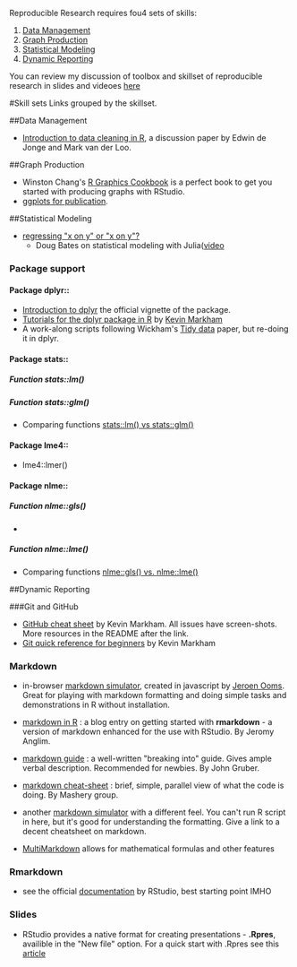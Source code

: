 Reproducible Research requires fou4 sets of skills:  
1. [Data Management](./skills.md#Data-Management)  
2. [Graph Production](./skills.md#Graph-Production)  
3. [Statistical Modeling](./skills.md#Statistical-Modeling)  
4. [Dynamic Reporting](./skills.md#Dynamic-Reporting)  

You can review my discussion of toolbox and skillset of reproducible research in slides and videoes [here](http://ialsa.github.io/COAG-colloquium-2014F/)


#Skill sets
  Links grouped by the skillset. 



##Data Management

-  [Introduction to data cleaning in R](http://cran.r-project.org/doc/contrib/de_Jonge+van_der_Loo-Introduction_to_data_cleaning_with_R.pdf), a discussion paper by Edwin de Jonge and 
Mark van der Loo.

 





##Graph Production
- Winston Chang's [R Graphics Cookbook](http://www.cookbook-r.com/) is a perfect book to get you started with producing graphs with RStudio.  
- [ggplots for publication](http://www.noamross.net/blog/2013/11/20/formatting-plots-for-pubs.html).  






##Statistical Modeling 
- [regressing "x on y" or "x on y"?](http://stats.stackexchange.com/questions/22718/what-is-the-difference-between-linear-regression-on-y-with-x-and-x-with-y) 
   - Doug Bates on statistical modeling with Julia([video](https://www.youtube.com/watch?v=v9Io-p_iymI)   

### Package support  

#### Package dplyr::
- [Introduction to dplyr](https://cran.r-project.org/web/packages/dplyr/vignettes/introduction.html) the official vignette of the package.  
- [Tutorials for the dplyr package in R](https://github.com/justmarkham/dplyr-tutorial) by [Kevin Markham](https://github.com/justmarkham)
- A work-along scripts following Wickham's [Tidy data](https://github.com/justmarkham/tidy-data) paper, but re-doing it in dplyr. 


#### Package stats::

##### Function stats::lm()

##### Function stats::glm() 

 - Comparing functions [stats::lm() vs stats::glm()](https://www.reddit.com/r/rstats/comments/2izyw1/difference_between_glm_and_lm_lmyxz_and_glmyxz/)  
 
#### Package lme4::  
 - lme4::lmer()  

#### Package nlme::

##### Function nlme::gls()  
 -    
 
##### Function nlme::lme()

 - Comparing functions [nlme::gls() vs. nlme::lme()](http://stackoverflow.com/questions/1395102/gls-vs-lme-in-the-nlme-package)  











##Dynamic Reporting

###Git and GitHub
- [GitHub cheat sheet](https://github.com/justmarkham/github-cheat-sheet) by Kevin Markham. All issues have screen-shots. More resources in the README after the link.
- [Git quick reference for beginners](http://www.dataschool.io/git-quick-reference-for-beginners/) by Kevin Markham



### Markdown
- in-browser [markdown simulator](https://demo.ocpu.io/markdownapp/www/), created in javascript by  [Jeroen Ooms](http://jeroenooms.github.io/). Great for playing with markdown formatting and doing simple tasks and demonstrations in R without installation.

- [markdown in R](http://jeromyanglim.blogspot.ca/2012/05/getting-started-with-r-markdown-knitr.html) : a blog entry on getting started with **rmarkdown** - a version of markdown enhanced for the use with RStudio.  By Jeromy Anglim.
- [markdown guide](http://daringfireball.net/projects/markdown/) : a well-written "breaking into" guide. Gives ample verbal description. Recommended for newbies. By John Gruber.  
- [markdown cheat-sheet](http://support.mashery.com/docs/customizing_your_portal/Markdown_Cheat_Sheet) : brief, simple, parallel view of what the code is doing. By Mashery group.   

- another [markdown simulator](http://markdown-here.com/livedemo.html) with a different feel. You can't run R script in here, but it's good for understanding the formatting. Give a link to a decent cheatsheet on markdown. 
- [MultiMarkdown](https://github.com/fletcher/MultiMarkdown/blob/master/Documentation/MultiMarkdown%20User's%20Guide.md) allows for mathematical formulas and other features   



### Rmarkdown
- see the official [documentation](http://rmarkdown.rstudio.com/) by RStudio, best starting point IMHO

### Slides  
- RStudio provides a native format for creating presentations - **.Rpres**, availible in the "New file" option. For a quick start with .Rpres see this [article](https://support.rstudio.com/hc/en-us/articles/200486468-Authoring-R-Presentations)
